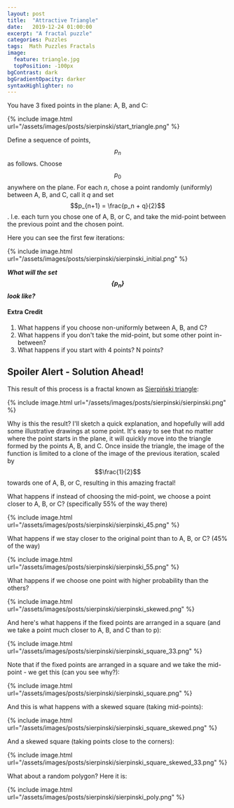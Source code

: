 ```yaml
---
layout: post
title:  "Attractive Triangle"
date:   2019-12-24 01:00:00
excerpt: "A fractal puzzle"
categories: Puzzles
tags:  Math Puzzles Fractals
image:
  feature: triangle.jpg
  topPosition: -100px
bgContrast: dark
bgGradientOpacity: darker
syntaxHighlighter: no
---
```

You have 3 fixed points in the plane: A, B, and C:

{% include image.html url="/assets/images/posts/sierpinski/start_triangle.png" %}

Define a sequence of points, $$p_n$$ as follows. Choose $$p_0$$ anywhere on the plane. For each *n*, chose a point randomly (uniformly) between A, B, and C, call it *q* and set $$p_{n+1} = \frac{p_n + q}{2}$$. I.e. each turn you chose one of A, B, or C, and take the mid-point between the previous point and the chosen point.

Here you can see the first few iterations:

{% include image.html url="/assets/images/posts/sierpinski/sierpinski_initial.png" %}

***What will the set $$\{p_n\}$$ look like?***

#### Extra Credit

1. What happens if you choose non-uniformly between A, B, and C?
2. What happens if you don't take the mid-point, but some other point in-between?
3. What happens if you start with 4 points? N points?

## Spoiler Alert - Solution Ahead!

This result of this process is a fractal known as [Sierpiński triangle](https://en.wikipedia.org/wiki/Sierpi%C5%84ski_triangle):

{% include image.html url="/assets/images/posts/sierpinski/sierpinski.png" %}

Why is this the result? I'll sketch a quick explanation, and hopefully will add some illustrative drawings at some point. It's easy to see that no matter where the point starts in the plane, it will quickly move into the triangle formed by the points A, B, and C. Once inside the triangle, the image of the function is limited to a clone of the image of the previous iteration, scaled by $$\frac{1}{2}$$ towards one of A, B, or C, resulting in this amazing fractal!

What happens if instead of choosing the mid-point, we choose a point closer to A, B, or C? (specifically 55% of the way there)

{% include image.html url="/assets/images/posts/sierpinski/sierpinski_45.png" %}

What happens if we stay closer to the original point than to A, B, or C? (45% of the way)

{% include image.html url="/assets/images/posts/sierpinski/sierpinski_55.png" %}

What happens if we choose one point with higher probability than the others?

{% include image.html url="/assets/images/posts/sierpinski/sierpinski_skewed.png" %}

And here's what happens if the fixed points are arranged in a square (and we take a point much closer to A, B, and C than to p):

{% include image.html url="/assets/images/posts/sierpinski/sierpinski_square_33.png" %}

Note that if the fixed points are arranged in a square and we take the mid-point - we get this (can you see why?):

{% include image.html url="/assets/images/posts/sierpinski/sierpinski_square.png" %}

And this is what happens with a skewed square (taking mid-points):

{% include image.html url="/assets/images/posts/sierpinski/sierpinski_square_skewed.png" %}

And a skewed square (taking points close to the corners):

{% include image.html url="/assets/images/posts/sierpinski/sierpinski_square_skewed_33.png" %}

What about a random polygon? Here it is:

{% include image.html url="/assets/images/posts/sierpinski/sierpinski_poly.png" %}

